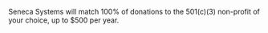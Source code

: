 Seneca Systems will match 100% of donations to the 501(c)(3) non-profit of your choice, up to $500 per year.
